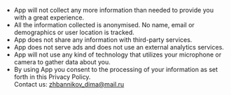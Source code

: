 
* App will not collect any more information than needed to provide you with a great experience.
* All the information collected is anonymised. No name, email or demographics or user location is tracked.
* App does not share any information with third-party services.
* App does not serve ads and does not use an external analytics services.
* App will not use any kind of technology that utilizes your microphone or camera to gather data about you.
* By using App you consent to the processing of your information as set forth in this Privacy Policy.  
Contact us: zhbannikov_dima@mail.ru
